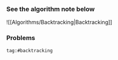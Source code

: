 ### See the algorithm note below

![[Algorithms/Backtracking|Backtracking]] 

### Problems
```query
tag:#backtracking
```
